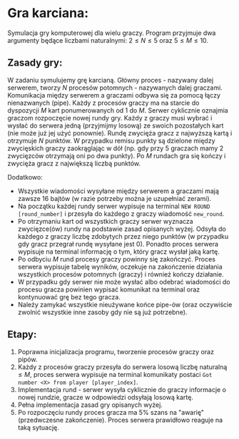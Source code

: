 # Gra karciana:

Symulacja gry komputerowej dla wielu graczy. Program przyjmuje dwa argumenty będące liczbami naturalnymi: $2 ≤ N ≤ 5$ oraz $5 ≤ M ≤ 10$.

## Zasady gry:

W zadaniu symulujemy grę karcianą. Główny proces - nazywany dalej serwerem, tworzy $N$ procesów potomnych - nazywanych dalej graczami. Komunikacja między serwerem a graczami odbywa się za pomocą łączy nienazwanych (pipe). Każdy z procesów graczy ma na starcie do dyspozycji $M$ kart ponumerowanych od 1 do $M$. Serwer cyklicznie oznajmia graczom rozpoczęcie nowej rundy gry. Każdy z graczy musi wybrać i wysłać do serwera jedną (przyjmijmy losową) ze swoich pozostałych kart (nie może już jej użyć ponownie). Rundę zwycięża gracz z najwyższą kartą i otrzymuje $N$ punktów. W przypadku remisu punkty są dzielone między zwycięskich graczy zaokrąglając w dół (np. gdy przy 5 graczach mamy 2 zwycięzców otrzymają oni po dwa punkty). Po $M$ rundach gra się kończy i zwycięża gracz z największą liczbą punktów.

Dodatkowo:
- Wszystkie wiadomości wysyłane między serwerem a graczami mają zawsze 16 bajtów (w razie potrzeby można je uzupełniać zerami).
- Na początku każdej rundy serwer wypisuje na terminal `NEW ROUND [round_number]` i przesyła do każdego z graczy wiadomość `new_round`.
- Po otrzymaniu kart od wszystkich graczy serwer wyznacza zwycięzce(ów) rundy na podstawie zasad opisanych wyżej. Odsyła do każdego z graczy liczbę zdobytych przez niego punktów (w przypadku gdy gracz przegrał rundę wysyłane jest 0). Ponadto proces serwera wypisuje na terminal informację o tym, który gracz wysłał jaką kartę.
- Po odbyciu $M$ rund procesy graczy powinny się zakończyć. Proces serwera wypisuje tabelę wyników, oczekuje na zakończenie działania wszystkich procesów potomnych (graczy) i również kończy działanie.
- W przypadku gdy serwer nie może wysłać albo odebrać wiadomości do procesu gracza powinien wypisać komunikat na terminal oraz kontynuować grę bez tego gracza.
- Należy zamykać wszystkie nieużywane końce pipe-ów (oraz oczywiście zwolnić wszystkie inne zasoby gdy nie są już potrzebne).

## Etapy:
1. Poprawna inicjalizacja programu, tworzenie procesów graczy oraz pipów.
2. Każdy z procesów graczy przesyła do serwera losową liczbę naturalną $≤ M$, proces serwera wypisuje na terminal komunikaty postaci `Got number <X> from player [player_index]`.
3. Implementacja rund - serwer wysyła cyklicznie do graczy informacje o nowej rundzie, gracze w odpowiedzi odsyłają losową kartę.
4. Pełna implementacja zasad gry opisanych wyżej.
5. Po rozpoczęciu rundy proces gracza ma 5% szans na "awarię" (przedwczesne zakończenie). Proces serwera prawidłowo reaguje na taką sytuację.
